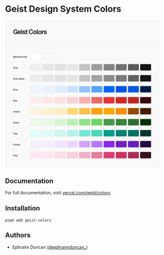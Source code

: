 # Geist Design System Colors

<picture>
  <source media="(prefers-color-scheme: dark)" srcset="./assets/colors-dark.png">
  <source media="(prefers-color-scheme: light)" srcset="./assets/colors-light.png">
  <img src="./assets/colors-light.png" alt="Geist Colors">
</picture>

## Documentation

For full documentation, visit [vercel.com/geist/colors](https://vercel.com/geist/colors).

## Installation

`pnpm add geist-colors`

## Authors

-   Ephraim Duncan ([@ephraimduncan\_](https://twitter.com/ephraimduncan_))
